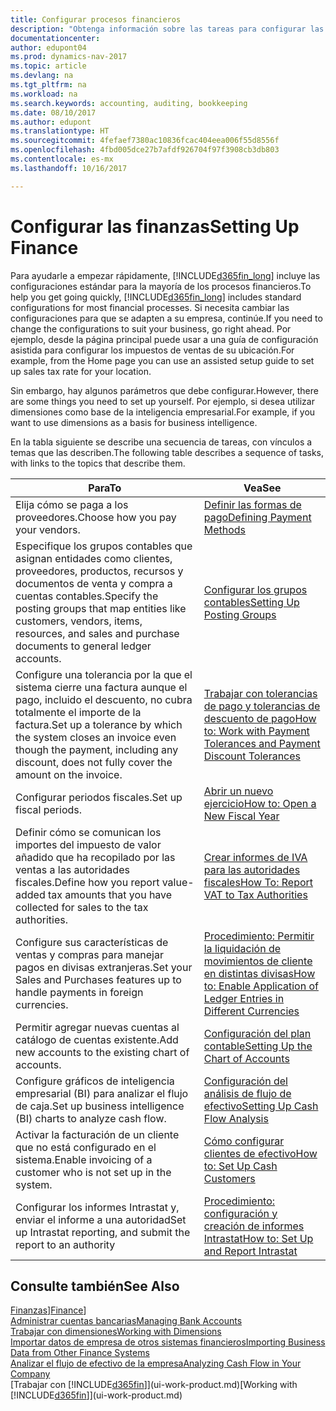 ```yaml
---
title: Configurar procesos financieros
description: "Obtenga información sobre las tareas para configurar las finanzas en su empresa para adaptarse a todas sus necesidades de contabilidad o auditoría."
documentationcenter: 
author: edupont04
ms.prod: dynamics-nav-2017
ms.topic: article
ms.devlang: na
ms.tgt_pltfrm: na
ms.workload: na
ms.search.keywords: accounting, auditing, bookkeeping
ms.date: 08/10/2017
ms.author: edupont
ms.translationtype: HT
ms.sourcegitcommit: 4fefaef7380ac10836fcac404eea006f55d8556f
ms.openlocfilehash: 4fbd005dce27b7afdf926704f97f3908cb3db803
ms.contentlocale: es-mx
ms.lasthandoff: 10/16/2017

---
```

# <a name="setting-up-finance"></a><span data-ttu-id="bf688-103">Configurar las finanzas</span><span class="sxs-lookup"><span data-stu-id="bf688-103">Setting Up Finance</span></span>
<span data-ttu-id="bf688-104">Para ayudarle a empezar rápidamente, [!INCLUDE[d365fin_long](includes/d365fin_long_md.md)] incluye las configuraciones estándar para la mayoría de los procesos financieros.</span><span class="sxs-lookup"><span data-stu-id="bf688-104">To help you get going quickly, [!INCLUDE[d365fin_long](includes/d365fin_long_md.md)] includes standard configurations for most financial processes.</span></span> <span data-ttu-id="bf688-105">Si necesita cambiar las configuraciones para que se adapten a su empresa, continúe.</span><span class="sxs-lookup"><span data-stu-id="bf688-105">If you need to change the configurations to suit your business, go right ahead.</span></span> <span data-ttu-id="bf688-106">Por ejemplo, desde la página principal puede usar a una guía de configuración asistida para configurar los impuestos de ventas de su ubicación.</span><span class="sxs-lookup"><span data-stu-id="bf688-106">For example, from the Home page you can use an assisted setup guide to set up sales tax rate for your location.</span></span>  

<span data-ttu-id="bf688-107">Sin embargo, hay algunos parámetros que debe configurar.</span><span class="sxs-lookup"><span data-stu-id="bf688-107">However, there are some things you need to set up yourself.</span></span> <span data-ttu-id="bf688-108">Por ejemplo, si desea utilizar dimensiones como base de la inteligencia empresarial.</span><span class="sxs-lookup"><span data-stu-id="bf688-108">For example, if you want to use dimensions as a basis for business intelligence.</span></span>  

<span data-ttu-id="bf688-109">En la tabla siguiente se describe una secuencia de tareas, con vínculos a temas que las describen.</span><span class="sxs-lookup"><span data-stu-id="bf688-109">The following table describes a sequence of tasks, with links to the topics that describe them.</span></span>

| <span data-ttu-id="bf688-110">Para</span><span class="sxs-lookup"><span data-stu-id="bf688-110">To</span></span> | <span data-ttu-id="bf688-111">Vea</span><span class="sxs-lookup"><span data-stu-id="bf688-111">See</span></span> |
| --- | --- |
| <span data-ttu-id="bf688-112">Elija cómo se paga a los proveedores.</span><span class="sxs-lookup"><span data-stu-id="bf688-112">Choose how you pay your vendors.</span></span> |[<span data-ttu-id="bf688-113">Definir las formas de pago</span><span class="sxs-lookup"><span data-stu-id="bf688-113">Defining Payment Methods</span></span>](finance-payment-methods.md) |
| <span data-ttu-id="bf688-114">Especifique los grupos contables que asignan entidades como clientes, proveedores, productos, recursos y documentos de venta y compra a cuentas contables.</span><span class="sxs-lookup"><span data-stu-id="bf688-114">Specify the posting groups that map entities like customers, vendors, items, resources, and sales and purchase documents to general ledger accounts.</span></span> |[<span data-ttu-id="bf688-115">Configurar los grupos contables</span><span class="sxs-lookup"><span data-stu-id="bf688-115">Setting Up Posting Groups</span></span>](finance-posting-groups.md)|
|<span data-ttu-id="bf688-116">Configure una tolerancia por la que el sistema cierre una factura aunque el pago, incluido el descuento, no cubra totalmente el importe de la factura.</span><span class="sxs-lookup"><span data-stu-id="bf688-116">Set up a tolerance by which the system closes an invoice even though the payment, including any discount, does not fully cover the amount on the invoice.</span></span>|[<span data-ttu-id="bf688-117">Trabajar con tolerancias de pago y tolerancias de descuento de pago</span><span class="sxs-lookup"><span data-stu-id="bf688-117">How to: Work with Payment Tolerances and Payment Discount Tolerances</span></span>](finance-payment-tolerance-and-payment-discount-tolerance.md)|
| <span data-ttu-id="bf688-118">Configurar periodos fiscales.</span><span class="sxs-lookup"><span data-stu-id="bf688-118">Set up fiscal periods.</span></span> |[<span data-ttu-id="bf688-119">Abrir un nuevo ejercicio</span><span class="sxs-lookup"><span data-stu-id="bf688-119">How to: Open a New Fiscal Year</span></span>](finance-how-open-new-fiscal-year.md) |
| <span data-ttu-id="bf688-120">Definir cómo se comunican los importes del impuesto de valor añadido que ha recopilado por las ventas a las autoridades fiscales.</span><span class="sxs-lookup"><span data-stu-id="bf688-120">Define how you report value-added tax amounts that you have collected for sales to the tax authorities.</span></span> |[<span data-ttu-id="bf688-121">Crear informes de IVA para las autoridades fiscales</span><span class="sxs-lookup"><span data-stu-id="bf688-121">How To: Report VAT to Tax Authorities</span></span>](finance-how-report-vat.md)|
| <span data-ttu-id="bf688-122">Configure sus características de ventas y compras para manejar pagos en divisas extranjeras.</span><span class="sxs-lookup"><span data-stu-id="bf688-122">Set your Sales and Purchases features up to handle payments in foreign currencies.</span></span>|[<span data-ttu-id="bf688-123">Procedimiento: Permitir la liquidación de movimientos de cliente en distintas divisas</span><span class="sxs-lookup"><span data-stu-id="bf688-123">How to: Enable Application of Ledger Entries in Different Currencies</span></span>](finance-how-enable-application-ledger-entries-different-currencies.md)
| <span data-ttu-id="bf688-124">Permitir agregar nuevas cuentas al catálogo de cuentas existente.</span><span class="sxs-lookup"><span data-stu-id="bf688-124">Add new accounts to the existing chart of accounts.</span></span> |[<span data-ttu-id="bf688-125">Configuración del plan contable</span><span class="sxs-lookup"><span data-stu-id="bf688-125">Setting Up the Chart of Accounts</span></span>](finance-setup-chart-accounts.md) |
| <span data-ttu-id="bf688-126">Configure gráficos de inteligencia empresarial (BI) para analizar el flujo de caja.</span><span class="sxs-lookup"><span data-stu-id="bf688-126">Set up business intelligence (BI) charts to analyze cash flow.</span></span> |[<span data-ttu-id="bf688-127">Configuración del análisis de flujo de efectivo</span><span class="sxs-lookup"><span data-stu-id="bf688-127">Setting Up Cash Flow Analysis</span></span>](finance-setup-cash-flow-analyses.md) |
|<span data-ttu-id="bf688-128">Activar la facturación de un cliente que no está configurado en el sistema.</span><span class="sxs-lookup"><span data-stu-id="bf688-128">Enable invoicing of a customer who is not set up in the system.</span></span>|[<span data-ttu-id="bf688-129">Cómo configurar clientes de efectivo</span><span class="sxs-lookup"><span data-stu-id="bf688-129">How to: Set Up Cash Customers</span></span>](finance-how-to-set-up-cash-customers.md)|
| <span data-ttu-id="bf688-130">Configurar los informes Intrastat y, enviar el informe a una autoridad</span><span class="sxs-lookup"><span data-stu-id="bf688-130">Set up Intrastat reporting, and submit the report to an authority</span></span> | [<span data-ttu-id="bf688-131">Procedimiento: configuración y creación de informes Intrastat</span><span class="sxs-lookup"><span data-stu-id="bf688-131">How to: Set Up and Report Intrastat</span></span>](finance-how-setup-report-intrastat.md)|

## <a name="see-also"></a><span data-ttu-id="bf688-132">Consulte también</span><span class="sxs-lookup"><span data-stu-id="bf688-132">See Also</span></span>
<span data-ttu-id="bf688-133">[Finanzas](finance.md)]</span><span class="sxs-lookup"><span data-stu-id="bf688-133">[Finance](finance.md)]</span></span>  
[<span data-ttu-id="bf688-134">Administrar cuentas bancarias</span><span class="sxs-lookup"><span data-stu-id="bf688-134">Managing Bank Accounts</span></span>](bank-manage-bank-accounts.md)  
[<span data-ttu-id="bf688-135">Trabajar con dimensiones</span><span class="sxs-lookup"><span data-stu-id="bf688-135">Working with Dimensions</span></span>](finance-dimensions.md)  
[<span data-ttu-id="bf688-136">Importar datos de empresa de otros sistemas financieros</span><span class="sxs-lookup"><span data-stu-id="bf688-136">Importing Business Data from Other Finance Systems</span></span>](upload-data.md)  
[<span data-ttu-id="bf688-137">Analizar el flujo de efectivo de la empresa</span><span class="sxs-lookup"><span data-stu-id="bf688-137">Analyzing Cash Flow in Your Company</span></span>](finance-analyze-cash-flow.md)  
<span data-ttu-id="bf688-138">[Trabajar con [!INCLUDE[d365fin](includes/d365fin_md.md)]](ui-work-product.md)</span><span class="sxs-lookup"><span data-stu-id="bf688-138">[Working with [!INCLUDE[d365fin](includes/d365fin_md.md)]](ui-work-product.md)</span></span>  

## 

